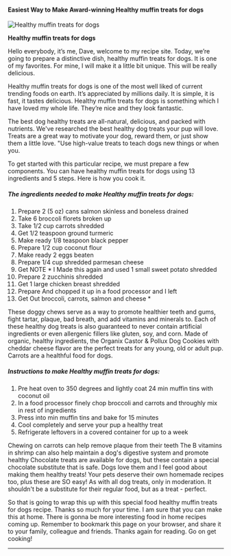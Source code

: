            

#### Easiest Way to Make Award-winning Healthy muffin treats for dogs

![Healthy muffin treats for dogs](https://img-global.cpcdn.com/recipes/a72e710dbe4a51ce/751x532cq70/healthy-muffin-treats-for-dogs-recipe-main-photo.jpg)

**Healthy muffin treats for dogs**

Hello everybody, it’s me, Dave, welcome to my recipe site. Today, we’re going to prepare a distinctive dish, healthy muffin treats for dogs. It is one of my favorites. For mine, I will make it a little bit unique. This will be really delicious.

Healthy muffin treats for dogs is one of the most well liked of current trending foods on earth. It’s appreciated by millions daily. It is simple, it is fast, it tastes delicious. Healthy muffin treats for dogs is something which I have loved my whole life. They’re nice and they look fantastic.

The best dog healthy treats are all-natural, delicious, and packed with nutrients. We've researched the best healthy dog treats your pup will love. Treats are a great way to motivate your dog, reward them, or just show them a little love. "Use high-value treats to teach dogs new things or when you.

To get started with this particular recipe, we must prepare a few components. You can have healthy muffin treats for dogs using 13 ingredients and 5 steps. Here is how you cook it.

##### The ingredients needed to make Healthy muffin treats for dogs:

1.  Prepare 2 (5 oz) cans salmon skinless and boneless drained
2.  Take 6 broccoli florets broken up
3.  Take 1/2 cup carrots shredded
4.  Get 1/2 teaspoon ground turmeric
5.  Make ready 1/8 teaspoon black pepper
6.  Prepare 1/2 cup coconut flour
7.  Make ready 2 eggs beaten
8.  Prepare 1/4 cup shredded parmesan cheese
9.  Get NOTE \* I Made this again and used 1 small sweet potato shredded
10.  Prepare 2 zucchinis shredded
11.  Get 1 large chicken breast shredded
12.  Prepare And chopped it up in a food processor and I left
13.  Get Out broccoli, carrots, salmon and cheese \*

These doggy chews serve as a way to promote healthier teeth and gums, fight tartar, plaque, bad breath, and add vitamins and minerals to. Each of these healthy dog treats is also guaranteed to never contain artificial ingredients or even allergenic fillers like gluten, soy, and corn. Made of organic, healthy ingredients, the Organix Castor & Pollux Dog Cookies with cheddar cheese flavor are the perfect treats for any young, old or adult pup. Carrots are a healthful food for dogs.

##### Instructions to make Healthy muffin treats for dogs:

1.  Pre heat oven to 350 degrees and lightly coat 24 min muffin tins with coconut oil
2.  In a food processor finely chop broccoli and carrots and throughly mix in rest of ingredients
3.  Press into min muffin tins and bake for 15 minutes
4.  Cool completely and serve your pup a healthy treat
5.  Refrigerate leftovers in a covered container for up to a week

Chewing on carrots can help remove plaque from their teeth The B vitamins in shrimp can also help maintain a dog's digestive system and promote healthy Chocolate treats are available for dogs, but these contain a special chocolate substitute that is safe. Dogs love them and I feel good about making them healthy treats! Your pets deserve their own homemade recipes too, plus these are SO easy! As with all dog treats, only in moderation. It shouldn't be a substitute for their regular food, but as a treat - perfect.

So that is going to wrap this up with this special food healthy muffin treats for dogs recipe. Thanks so much for your time. I am sure that you can make this at home. There is gonna be more interesting food in home recipes coming up. Remember to bookmark this page on your browser, and share it to your family, colleague and friends. Thanks again for reading. Go on get cooking!

* * *